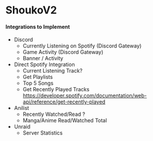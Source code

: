 # ShoukoV2


#### Integrations to Implement
- Discord
  - Currently Listening on Spotify (Discord Gateway)
  - Game Activity (Discord Gateway)
  - Banner / Activity
- Direct Spotify Integration
  - Current Listening Track?
  - Get Playlists
  - Top 5 Songs
  - Get Recently Played Tracks
    https://developer.spotify.com/documentation/web-api/reference/get-recently-played
- Anilist
  - Recently Watched/Read ?
  - Manga/Anime Read/Watched Total
- Unraid
  - Server Statistics